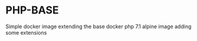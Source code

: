 # PHP-BASE

Simple docker image extending the base docker php 7.1 alpine image adding some extensions